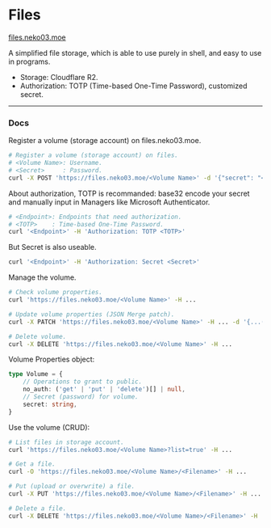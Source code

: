 # Files
[files.neko03.moe](#)

A simplified file storage, which is able to use purely in shell, and easy to use in programs.
- Storage: Cloudflare R2.
- Authorization: TOTP (Time-based One-Time Password), customized secret.
---
### Docs

Register a volume (storage account) on files.neko03.moe.
```sh
# Register a volume (storage account) on files.
# <Volume Name>: Username.
# <Secret>     : Password.
curl -X POST 'https://files.neko03.moe/<Volume Name>' -d '{"secret": "<Secret>"}'
```

About authorization, TOTP is recommanded: base32 encode your secret and manually input in Managers like Microsoft Authenticator.
```sh
# <Endpoint>: Endpoints that need authorization.
# <TOTP>    : Time-based One-Time Password.
curl '<Endpoint>' -H 'Authorization: TOTP <TOTP>'
```

But Secret is also useable.
```sh
curl '<Endpoint>' -H 'Authorization: Secret <Secret>'
```

Manage the volume.
```sh
# Check volume properties.
curl 'https://files.neko03.moe/<Volume Name>' -H ...

# Update volume properties (JSON Merge patch).
curl -X PATCH 'https://files.neko03.moe/<Volume Name>' -H ... -d '{...(Subset of Volume Properties to update.)}'

# Delete volume.
curl -X DELETE 'https://files.neko03.moe/<Volume Name>' -H ...
```

Volume Properties object:
```typescript
type Volume = {
    // Operations to grant to public.
    no_auth: ('get' | 'put' | 'delete')[] | null,
    // Secret (password) for volume.
    secret: string,
}
```

Use the volume (CRUD):
```sh
# List files in storage account.
curl 'https://files.neko03.moe/<Volume Name>?list=true' -H ...

# Get a file.
curl -O 'https://files.neko03.moe/<Volume Name>/<Filename>' -H ...

# Put (upload or overwrite) a file.
curl -X PUT 'https://files.neko03.moe/<Volume Name>/<Filename>' -H ... --data-binary @'<Filepath>'

# Delete a file.
curl -X DELETE 'https://files.neko03.moe/<Volume Name>/<Filename>' -H ...
```
